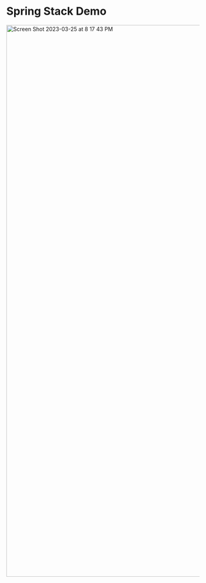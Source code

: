 # Spring Stack Demo

<img width="1440" alt="Screen Shot 2023-03-25 at 8 17 43 PM" src="https://user-images.githubusercontent.com/24409524/228086711-7213d708-4f23-4c23-9b14-985836eb89a9.png">
